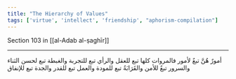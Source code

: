 ```yaml
---
title: "The Hierarchy of Values"
tags: ['virtue', 'intellect', 'friendship', "aphorism-compilation"]
---
```


 Section 103 in [[al-Adab al-ṣaghīr]]

---
أمورٌ هُنَّ تبعٌ لأمور فالمروات كلها تبع للعقل والرأي تبع للتجربة والغبطة تبع لحسن الثناء والسرور تبعٌ للأمن والقَرَابَةُ تبع للمودة والعمل تبع للقدر والجدة تبع للإنفاق
